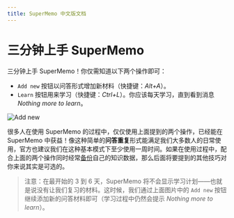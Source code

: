 ```yaml
---
title: SuperMemo 中文版文档
---
```


# 三分钟上手 SuperMemo

三分钟上手 SuperMemo！你仅需知道以下两个操作即可：

- `Add new` 按钮以问答形式增加新材料（快捷键：*Alt+A*）。
- `Learn` 按钮用来学习（快捷键：*Ctrl+L*）。你应该每天学习，直到看到消息 *Nothing more to learn*。

![Add new](https://help.supermemo.org/images/0/04/Add_new.jpg)

很多人在使用 SuperMemo 的过程中，仅仅使用上面提到的两个操作，已经能在 SuperMemo 中获益！像这种简单的**问答重复**形式能满足我们大多数人的日常使用，官方也建议我们在这种基本模式下至少使用一周时间。如果在使用过程中，配合上面的两个操作同时经常[备份](/beginner/backup.html)自己的知识数据，那么后面将要提到的其他技巧对你来说其实是可选的。

> 注意：在最开始的 3 到 6 天，SuperMemo 将不会显示学习计划——也就是说没有让我们复习的材料。这时候，我们通过上面图片中的 `Add new` 按钮继续添加新的问答材料即可（学习过程中仍然会提示 *Nothing more to learn*）。
